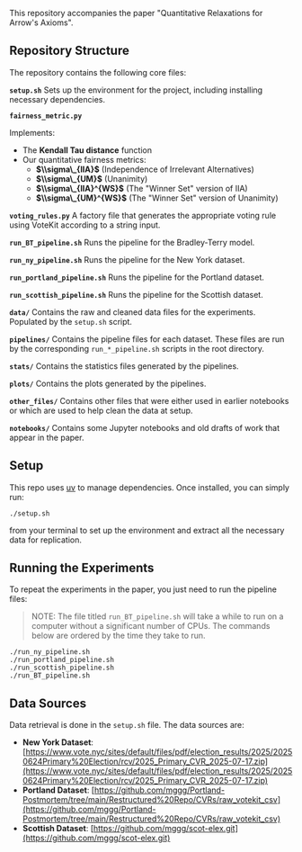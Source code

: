 This repository accompanies the paper "Quantitative Relaxations for Arrow's Axioms".

## Repository Structure

The repository contains the following core files:

**`setup.sh`** Sets up the environment for the project, including installing necessary dependencies.

**`fairness_metric.py`**

Implements:

- The **Kendall Tau distance** function
- Our quantitative fairness metrics:
  - **$\\sigma\_{IIA}$** (Independence of Irrelevant Alternatives)
  - **$\\sigma\_{UM}$** (Unanimity)
  - **$\\sigma\_{IIA}^{WS}$** (The "Winner Set" version of IIA)
  - **$\\sigma\_{UM}^{WS}$** (The "Winner Set" version of Unanimity)

**`voting_rules.py`** A factory file that generates the appropriate voting rule using VoteKit
according to a string input.

**`run_BT_pipeline.sh`** Runs the pipeline for the Bradley-Terry model.

**`run_ny_pipeline.sh`** Runs the pipeline for the New York dataset.

**`run_portland_pipeline.sh`** Runs the pipeline for the Portland dataset.

**`run_scottish_pipeline.sh`** Runs the pipeline for the Scottish dataset.

**`data/`** Contains the raw and cleaned data files for the experiments. Populated by the `setup.sh`
script.

**`pipelines/`** Contains the pipeline files for each dataset. These files are run by the
corresponding `run_*_pipeline.sh` scripts in the root directory.

**`stats/`** Contains the statistics files generated by the pipelines.

**`plots/`** Contains the plots generated by the pipelines.

**`other_files/`** Contains other files that were either used in earlier notebooks or which are used
to help clean the data at setup.

**`notebooks/`** Contains some Jupyter notebooks and old drafts of work that appear in the paper.

## Setup

This repo uses [uv](https://docs.astral.sh/uv/) to manage dependencies. Once installed, you can
simply run:

```console
./setup.sh
```

from your terminal to set up the environment and extract all the necessary data for replication.

## Running the Experiments

To repeat the experiments in the paper, you just need to run the pipeline files:

> NOTE: The file titled `run_BT_pipeline.sh` will take a while to run on a computer without a
> significant number of CPUs. The commands below are ordered by the time they take to run.

```console
./run_ny_pipeline.sh
./run_portland_pipeline.sh
./run_scottish_pipeline.sh
./run_BT_pipeline.sh
```

## Data Sources

Data retrieval is done in the `setup.sh` file. The data sources are:

- **New York Dataset**:
  [https://www.vote.nyc/sites/default/files/pdf/election_results/2025/20250624Primary%20Election/rcv/2025_Primary_CVR_2025-07-17.zip](https://www.vote.nyc/sites/default/files/pdf/election_results/2025/20250624Primary%20Election/rcv/2025_Primary_CVR_2025-07-17.zip)
- **Portland Dataset**:
  [https://github.com/mggg/Portland-Postmortem/tree/main/Restructured%20Repo/CVRs/raw_votekit_csv](https://github.com/mggg/Portland-Postmortem/tree/main/Restructured%20Repo/CVRs/raw_votekit_csv)
- **Scottish Dataset**:
  [https://github.com/mggg/scot-elex.git](https://github.com/mggg/scot-elex.git)
